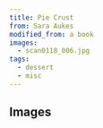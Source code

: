 ```yaml
---
title: Pie Crust
from: Sara Aukes
modified_from: a book
images:
  - scan0118_006.jpg
tags:
  - dessert
  - misc
---
```


## Images
